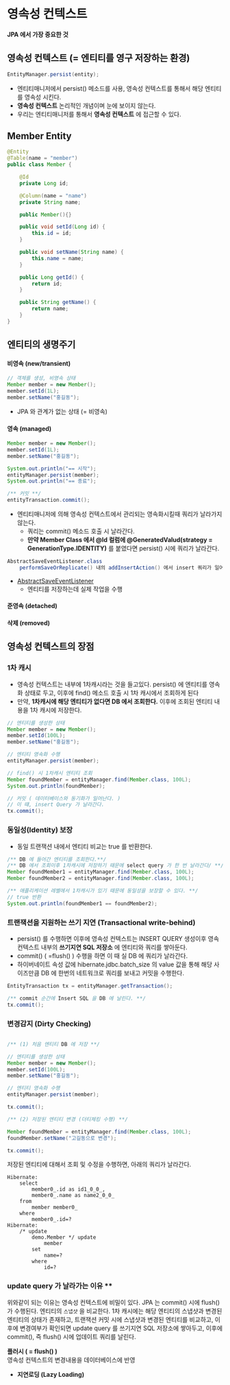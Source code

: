 # 영속성 컨텍스트
__JPA 에서 가장 중요한 것__

## 영속성 컨텍스트 (= 엔티티를 영구 저장하는 환경) 
```java
EntityManager.persist(entity);
```
- 엔티티매니저에서 persist() 메소드를 사용, 영속성 컨텍스트를 통해서 해당 엔티티를 영속성 시킨다.
- __영속성 컨텍스트__ 논리적인 개념이며 눈에 보이지 않는다.
- 우리는 엔티티매니저를 통해서 __영속성 컨텍스트__ 에 접근할 수 있다.

## Member Entity
```java
@Entity
@Table(name = "member")
public class Member {

    @Id
    private Long id;

    @Column(name = "name")
    private String name;

    public Member(){}

    public void setId(Long id) {
        this.id = id;
    }

    public void setName(String name) {
        this.name = name;
    }

    public Long getId() {
        return id;
    }

    public String getName() {
        return name;
    }
}

```

## 엔티티의 생명주기
#### 비영속 (new/transient)
```java
// 객체를 생성, 비영속 상태
Member member = new Member();
member.setId(1L);
member.setName("홍길동");
```
- JPA 와 관계가 없는 상태 (= 비영속)

#### 영속 (managed)
```java
Member member = new Member();
member.setId(1L);
member.setName("홍길동");

System.out.println("== 시작");
entityManager.persist(member);
System.out.println("== 종료");

/** 커밋 **/
entityTransaction.commit();
```
- 엔티티매니저에 의해 영속성 컨텍스트에서 관리되는 영속화시킬때 쿼리가 날라가지 않는다.
  - 쿼리는 commit() 메소드 호출 시 날라간다.
  - __만약 Member Class 에서 @Id 컬럼에 @GeneratedValud(strategy = GenerationType.IDENTITY)__ 를 붙였다면 persist() 시에 쿼리가 날라간다.

```java
AbstractSaveEventListener.class
    performSaveOrReplicate() 내의 addInsertAction() 에서 insert 쿼리가 일어난다.
```
* [ AbstractSaveEventListener ]( https://docs.jboss.org/hibernate/orm/3.5/api/org/hibernate/event/def/AbstractSaveEventListener.html#performSaveOrReplicate(java.lang.Object,%20org.hibernate.engine.EntityKey,%20org.hibernate.persister.entity.EntityPersister,%20boolean,%20java.lang.Object,%20org.hibernate.event.EventSource,%20boolean) )
    * 엔티티를 저장하는데 실제 작업을 수행
#### 준영속 (detached)
#### 삭제 (removed)

## 영속성 컨텍스트의 장점
### 1차 캐시
- 영속성 컨텍스트는 내부에 1차캐시라는 것을 들고있다. persist() 에 엔티티를 영속화 상태로 두고, 이후에 find() 메소드 호출 시 1차 캐시에서 조회하게 된다
- 만약, __1차캐시에 해당 엔티티가 없다면 DB 에서 조회한다.__ 이후에 조회된 엔티티 내용을 1차 캐시에 저장한다.
```java
// 엔티티를 생성한 상태
Member member = new Member();
member.setId(100L);
member.setName("홍길동");

// 엔티티 영속화 수행
entityManager.persist(member);

// find() 시 1차캐시 엔티티 조회
Member foundMember = entityManager.find(Member.class, 100L);
System.out.println(foundMember);

// 커밋 ( 데이터베이스와 동기화가 일어난다. )
// 이 떄, insert Query 가 날라간다.
tx.commit();
```
### 동일성(Identity) 보장
- 동일 트랜잭션 내에서 엔티티 비교는 true 를 반환한다.

```java
/** DB 에 들어간 엔티티를 조회한다.**/
/** DB 에서 조회이후 1차캐시에 저장하기 때문에 select query 가 한 번 날라간다/ **/
Member foundMember1 = entityManager.find(Member.class, 100L);
Member foundMember2 = entityManager.find(Member.class, 100L);

/** 애플리케이션 레벨에서 1차캐시가 있기 때문에 동일성을 보장할 수 있다. **/
// true 반환
System.out.println(foundMember1 == foundMember2);
```

### 트랜잭션을 지원하는 쓰기 지연 (Transactional write-behind)
- persist() 를 수행하면 이후에 영속성 컨텍스트는 INSERT QUERY 생성이후 영속 컨텍스트 내부의 __쓰기지연 SQL 저장소__ 에 엔티티와 쿼리를 쌓아둔다.
- commit() ( =flush() ) 수행을 하면 이 때 실 DB 에 쿼리가 날라간다.
- 하이버네이트 속성 값에 hibernate.jdbc.batch_size 의 value 값을 통해 해당 사이즈만큼 DB 에 한번의 네트워크로 쿼리를 보내고 커밋을 수행한다.

```java
EntityTransaction tx = entityManager.getTransaction();

/** commit 순간에 Insert SQL 을 DB 에 날린다. **/
tx.commit();
```

### 변경감지 (Dirty Checking)

```java

/** (1) 처음 엔티티 DB 에 저장 **/

// 엔티티를 생성한 상태
Member member = new Member();
member.setId(100L);
member.setName("홍길동");

// 엔티티 영속화 수행
entityManager.persist(member);

tx.commit();

/** (2) 저장된 엔티티 변경 (더티체킹 수행) **/

Member foundMember = entityManager.find(Member.class, 100L);
foundMember.setName("고길동으로 변경");

tx.commit();
```

저장된 엔티티에 대해서 조회 및 수정을 수행하면, 아래의 쿼리가 날라간다.

```
Hibernate: 
    select
        member0_.id as id1_0_0_,
        member0_.name as name2_0_0_ 
    from
        member member0_ 
    where
        member0_.id=?
Hibernate: 
    /* update
        demo.Member */ update
            member 
        set
            name=? 
        where
            id=?
```

### update query 가 날라가는 이유 **
위와같이 되는 이유는 영속성 컨텍스트에 비밀이 있다. JPA 는 commit() 시에 flush() 가 수행된다. 엔티티의 ```스냅샷``` 을 비교한다. 1차 캐시에는 해당 엔티티의 스냅샷과 변경된 엔티티의 상태가 존재하고, 트랜잭션 커밋 시에 스냅샷과 변경된 엔티티를 비교하고, 이후에 변경여부가 확인되면 update query 를 쓰기지연 SQL 저장소에 쌓아두고, 이후에 commit(), 즉 flush() 시에 업데이트 쿼리를 날린다.

   

__플러시 ( = flush() )__   
영속성 컨텍스트의 변경내용을 데이터베이스에 반영

- __지연로딩 (Lazy Loading)__
